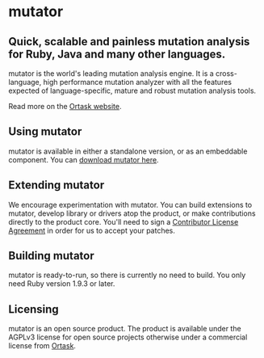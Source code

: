 mutator
==========================================

Quick, scalable and painless mutation analysis for Ruby, Java and many other languages.
------

mutator is the world's leading mutation analysis engine. It is a cross-language, high performance mutation analyzer with all the features expected of language-specific, mature and robust mutation analysis tools.

Read more on the [Ortask website](http://ortask.com/mutator/).

Using mutator
-----------

mutator is available in either a standalone version, or as an embeddable component. You can [download mutator here](http://ortask.com/mutator/).

Extending mutator
---------------

We encourage experimentation with mutator. You can build extensions to mutator, develop library or drivers atop the product, or make contributions directly to the product core. You'll need to sign a [Contributor License Agreement](http://ortask.com/ortask-cla/) in order for us to accept your patches.


Building mutator
--------------

mutator is ready-to-run, so there is currently no need to build. You only need Ruby version 1.9.3 or later.


Licensing
---------

mutator is an open source product. The product is available under the AGPLv3 license for open source projects otherwise under a commercial license from [Ortask](http://ortask.com/pricing-ortask-mutator/).
